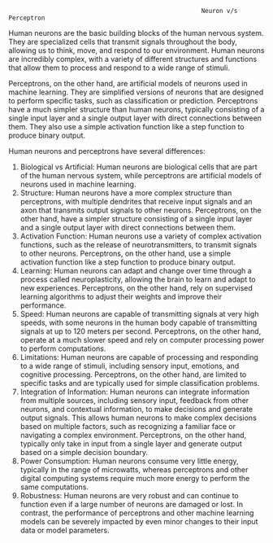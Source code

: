                                                         Neuron v/s Perceptron
Human neurons are the basic building blocks of the human nervous system. They are specialized cells that transmit signals throughout the body, allowing us to think, move, and respond to our environment. Human neurons are incredibly complex, with a variety of different structures and functions that allow them to process and respond to a wide range of stimuli.

Perceptrons, on the other hand, are artificial models of neurons used in machine learning. They are simplified versions of neurons that are designed to perform specific tasks, such as classification or prediction. Perceptrons have a much simpler structure than human neurons, typically consisting of a single input layer and a single output layer with direct connections between them. They also use a simple activation function like a step function to produce binary output.

Human neurons and perceptrons have several differences:

1. Biological vs Artificial: Human neurons are biological cells that are part of the human nervous system, while perceptrons are artificial models of neurons used in machine learning.
2. Structure: Human neurons have a more complex structure than perceptrons, with multiple dendrites that receive input signals and an axon that transmits output signals to other neurons. Perceptrons, on the other hand, have a simpler structure consisting of a single input layer and a single output layer with direct connections between them.
3. Activation Function: Human neurons use a variety of complex activation functions, such as the release of neurotransmitters, to transmit signals to other neurons. Perceptrons, on the other hand, use a simple activation function like a step function to produce binary output.
4. Learning: Human neurons can adapt and change over time through a process called neuroplasticity, allowing the brain to learn and adapt to new experiences. Perceptrons, on the other hand, rely on supervised learning algorithms to adjust their weights and improve their performance.
5. Speed: Human neurons are capable of transmitting signals at very high speeds, with some neurons in the human body capable of transmitting signals at up to 120 meters per second. Perceptrons, on the other hand, operate at a much slower speed and rely on computer processing power to perform computations.
6. Limitations: Human neurons are capable of processing and responding to a wide range of stimuli, including sensory input, emotions, and cognitive processing. Perceptrons, on the other hand, are limited to specific tasks and are typically used for simple classification problems.
7. Integration of Information: Human neurons can integrate information from multiple sources, including sensory input, feedback from other neurons, and contextual information, to make decisions and generate output signals. This allows human neurons to make complex decisions based on multiple factors, such as recognizing a familiar face or navigating a complex environment. Perceptrons, on the other hand, typically only take in input from a single layer and generate output based on a simple decision boundary.
8. Power Consumption: Human neurons consume very little energy, typically in the range of microwatts, whereas perceptrons and other digital computing systems require much more energy to perform the same computations.
9. Robustness: Human neurons are very robust and can continue to function even if a large number of neurons are damaged or lost. In contrast, the performance of perceptrons and other machine learning models can be severely impacted by even minor changes to their input data or model parameters.
